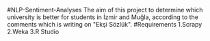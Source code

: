 #NLP-Sentiment-Analyses
The aim of this project to determine which university is better for students in İzmir and Muğla, according to the comments which is writing on "Ekşi Sözlük".
#Requirements
1.Scrapy
2.Weka
3.R Studio


